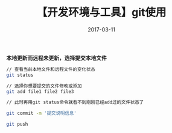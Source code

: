 ﻿---
title: 【开发环境与工具】git使用
date: 2017-03-11
tags:
categories: ["开发环境与工具"]
mathjax: true
---
<!-- more -->

**本地更新而远程未更新，选择提交本地文件**
```bash
// 查看当前本地文件和远程文件的变化状态
git status

// 选择你想要提交的文件修改或添加
git add file1 file2 file3

// 此时再用git status命令就看不到刚刚已经add过的文件状态了

git commit -m '提交说明信息'

git push
```
